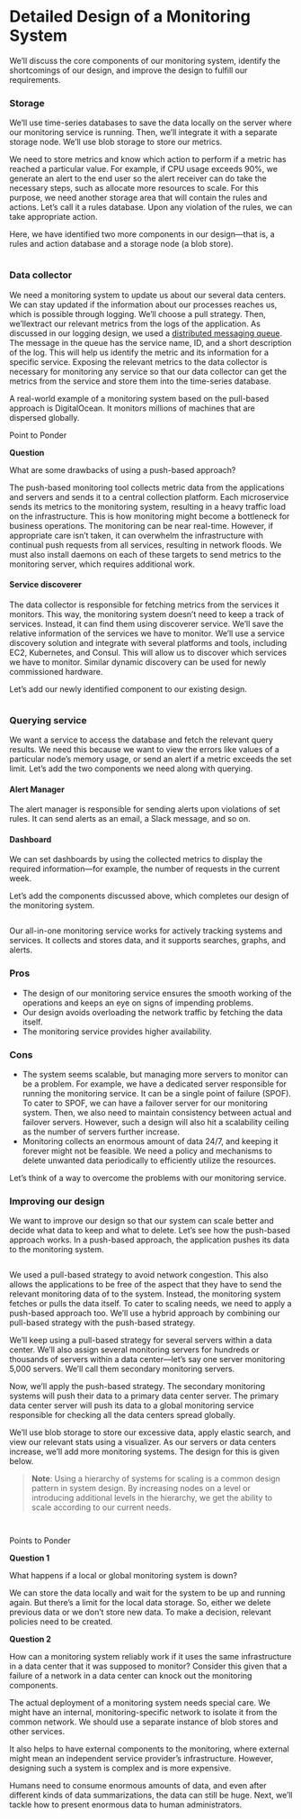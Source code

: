# Detailed Design of a Monitoring System

We’ll discuss the core components of our monitoring system, identify the shortcomings of our design, and improve the design to fulfill our requirements.

### Storage <a href="#storage-0" id="storage-0"></a>

We’ll use time-series databases to save the data locally on the server where our monitoring service is running. Then, we’ll integrate it with a separate storage node. We’ll use blob storage to store our metrics.

We need to store metrics and know which action to perform if a metric has reached a particular value. For example, if CPU usage exceeds 90%, we generate an alert to the end user so the alert receiver can do take the necessary steps, such as allocate more resources to scale. For this purpose, we need another storage area that will contain the rules and actions. Let’s call it a rules database. Upon any violation of the rules, we can take appropriate action.

Here, we have identified two more components in our design—that is, a rules and action database and a storage node (a blob store).

<figure><img src="https://kuweiguge.github.io/Grokking-Modern-System-Design-Interview-Gitbook/assets/Screenshot 2023-09-03 at 12.00.53 AM.png" alt=""><figcaption></figcaption></figure>

### Data collector <a href="#data-collector-0" id="data-collector-0"></a>

We need a monitoring system to update us about our several data centers. We can stay updated if the information about our processes reaches us, which is possible through logging. We’ll choose a pull strategy. Then, we’llextract our relevant metrics from the logs of the application. As discussed in our logging design, we used a [distributed messaging queue](https://www.educative.io/collection/page/10370001/4941429335392256/4835612456124416#Using-distributed-messaging-queue). The message in the queue has the service name, ID, and a short description of the log. This will help us identify the metric and its information for a specific service. Exposing the relevant metrics to the data collector is necessary for monitoring any service so that our data collector can get the metrics from the service and store them into the time-series database.

A real-world example of a monitoring system based on the pull-based approach is DigitalOcean. It monitors millions of machines that are dispersed globally.

Point to Ponder

**Question**

What are some drawbacks of using a push-based approach?

The push-based monitoring tool collects metric data from the applications and servers and sends it to a central collection platform. Each microservice sends its metrics to the monitoring system, resulting in a heavy traffic load on the infrastructure. This is how monitoring might become a bottleneck for business operations. The monitoring can be near real-time. However, if appropriate care isn’t taken, it can overwhelm the infrastructure with continual push requests from all services, resulting in network floods. We must also install daemons on each of these targets to send metrics to the monitoring server, which requires additional work.

#### Service discoverer <a href="#service-discoverer-0" id="service-discoverer-0"></a>

The data collector is responsible for fetching metrics from the services it monitors. This way, the monitoring system doesn’t need to keep a track of services. Instead, it can find them using discoverer service. We’ll save the relative information of the services we have to monitor. We’ll use a service discovery solution and integrate with several platforms and tools, including EC2, Kubernetes, and Consul. This will allow us to discover which services we have to monitor. Similar dynamic discovery can be used for newly commissioned hardware.

Let’s add our newly identified component to our existing design.

<figure><img src="https://kuweiguge.github.io/Grokking-Modern-System-Design-Interview-Gitbook/assets/Screenshot 2023-09-03 at 12.01.32 AM.png" alt=""><figcaption></figcaption></figure>

### Querying service <a href="#querying-service-0" id="querying-service-0"></a>

We want a service to access the database and fetch the relevant query results. We need this because we want to view the errors like values of a particular node’s memory usage, or send an alert if a metric exceeds the set limit. Let’s add the two components we need along with querying.

#### Alert Manager <a href="#alert-manager-1" id="alert-manager-1"></a>

The alert manager is responsible for sending alerts upon violations of set rules. It can send alerts as an email, a Slack message, and so on.

#### Dashboard <a href="#dashboard-2" id="dashboard-2"></a>

We can set dashboards by using the collected metrics to display the required information—for example, the number of requests in the current week.

Let’s add the components discussed above, which completes our design of the monitoring system.

<figure><img src="https://kuweiguge.github.io/Grokking-Modern-System-Design-Interview-Gitbook/assets/Screenshot 2023-09-03 at 12.01.56 AM.png" alt=""><figcaption></figcaption></figure>

Our all-in-one monitoring service works for actively tracking systems and services. It collects and stores data, and it supports searches, graphs, and alerts.

### Pros <a href="#pros-0" id="pros-0"></a>

* The design of our monitoring service ensures the smooth working of the operations and keeps an eye on signs of impending problems.
* Our design avoids overloading the network traffic by fetching the data itself.
* The monitoring service provides higher availability.

### Cons <a href="#cons-1" id="cons-1"></a>

* The system seems scalable, but managing more servers to monitor can be a problem. For example, we have a dedicated server responsible for running the monitoring service. It can be a single point of failure (SPOF). To cater to SPOF, we can have a failover server for our monitoring system. Then, we also need to maintain consistency between actual and failover servers. However, such a design will also hit a scalability ceiling as the number of servers further increase.
* Monitoring collects an enormous amount of data 24/7, and keeping it forever might not be feasible. We need a policy and mechanisms to delete unwanted data periodically to efficiently utilize the resources.

Let’s think of a way to overcome the problems with our monitoring service.

### Improving our design <a href="#improving-our-design-0" id="improving-our-design-0"></a>

We want to improve our design so that our system can scale better and decide what data to keep and what to delete. Let’s see how the push-based approach works. In a push-based approach, the application pushes its data to the monitoring system.

<figure><img src="https://kuweiguge.github.io/Grokking-Modern-System-Design-Interview-Gitbook/assets/Screenshot 2023-09-03 at 12.02.14 AM.png" alt=""><figcaption></figcaption></figure>

We used a pull-based strategy to avoid network congestion. This also allows the applications to be free of the aspect that they have to send the relevant monitoring data of to the system. Instead, the monitoring system fetches or pulls the data itself. To cater to scaling needs, we need to apply a push-based approach too. We’ll use a hybrid approach by combining our pull-based strategy with the push-based strategy.

We’ll keep using a pull-based strategy for several servers within a data center. We’ll also assign several monitoring servers for hundreds or thousands of servers within a data center—let’s say one server monitoring 5,000 servers. We’ll call them secondary monitoring servers.

Now, we’ll apply the push-based strategy. The secondary monitoring systems will push their data to a primary data center server. The primary data center server will push its data to a global monitoring service responsible for checking all the data centers spread globally.

We’ll use blob storage to store our excessive data, apply elastic search, and view our relevant stats using a visualizer. As our servers or data centers increase, we’ll add more monitoring systems. The design for this is given below.

> **Note**: Using a hierarchy of systems for scaling is a common design pattern in system design. By increasing nodes on a level or introducing additional levels in the hierarchy, we get the ability to scale according to our current needs.

<figure><img src="https://kuweiguge.github.io/Grokking-Modern-System-Design-Interview-Gitbook/assets/Screenshot 2023-09-03 at 12.02.45 AM.png" alt=""><figcaption></figcaption></figure>

<figure><img src="https://kuweiguge.github.io/Grokking-Modern-System-Design-Interview-Gitbook/assets/Screenshot 2023-09-03 at 12.02.45 AM (1).png" alt=""><figcaption></figcaption></figure>



Points to Ponder

**Question 1**

What happens if a local or global monitoring system is down?

We can store the data locally and wait for the system to be up and running again. But there’s a limit for the local data storage. So, either we delete previous data or we don’t store new data. To make a decision, relevant policies need to be created.

**Question 2**

How can a monitoring system reliably work if it uses the same infrastructure in a data center that it was supposed to monitor? Consider this given that a failure of a network in a data center can knock out the monitoring components.

The actual deployment of a monitoring system needs special care. We might have an internal, monitoring-specific network to isolate it from the common network. We should use a separate instance of blob stores and other services.

It also helps to have external components to the monitoring, where external might mean an independent service provider’s infrastructure. However, designing such a system is complex and is more expensive.

Humans need to consume enormous amounts of data, and even after different kinds of data summarizations, the data can still be huge. Next, we’ll tackle how to present enormous data to human administrators.

